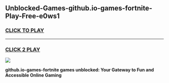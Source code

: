 
## Unblocked-Games-github.io-games-fortnite-Play-Free-e0ws1
<h3>
<a href="https://premium76.site?title=github.io-games-fortnite&ref=10A">CLICK TO PLAY</a></h3>
<hr>

<h3>
<a href="https://premium76.site?title=github.io-games-fortnite&ref=10A">CLICK 2 PLAY</a>
  
</h3>

<a href="https://premium76.site?title=github.io-games-fortnite&ref=10A"><img src="https://clearcache.store/games.png"></a>


**github.io-games-fortnite games unblocked: Your Gateway to Fun and Accessible Online Gaming**
